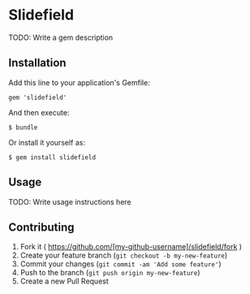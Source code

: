 # Slidefield

TODO: Write a gem description

## Installation

Add this line to your application's Gemfile:

    gem 'slidefield'

And then execute:

    $ bundle

Or install it yourself as:

    $ gem install slidefield

## Usage

TODO: Write usage instructions here

## Contributing

1. Fork it ( https://github.com/[my-github-username]/slidefield/fork )
2. Create your feature branch (`git checkout -b my-new-feature`)
3. Commit your changes (`git commit -am 'Add some feature'`)
4. Push to the branch (`git push origin my-new-feature`)
5. Create a new Pull Request

